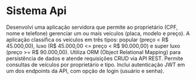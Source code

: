 # Sistema Api 
Desenvolvi uma aplicação servidora que permite ao proprietário (CPF, nome e telefone) gerenciar um ou mais veículos (placa, modelo e preço). A aplicação classifica os veículos em três tipos: popular (preço < R$ 45.000,00), luxo (R$ 45.000,00 <= preço < R$ 90.000,00) e super luxo (preço >= R$ 90.000,00). Utiliza ORM (Object Relational Mapping) para persistência de dados e atende requisições CRUD via API REST. Permite consultas de veículos por proprietário e tipo. Inclui autenticação JWT em um dos endpoints da API, com opção de login (usuário e senha).
